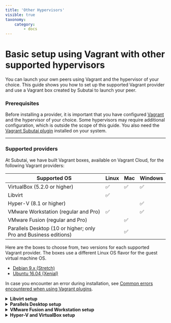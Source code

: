 ```yaml
---
title: 'Other Hypervisors'
visible: true
taxonomy:
    category:
        - docs
---
```


# Basic setup using Vagrant with other supported hypervisors

You can launch your own peers using Vagrant and the hypervisor of your choice. This guide shows you how to set up the supported Vagrant provider and use a Vagrant box created by Subutai to launch your peer. 

### Prerequisites

Before installing a provider, it is important that you have configured [Vagrant](https://www.vagrantup.com/downloads.html) and the hypervisor of your choice. Some hypervisors may require additional configuration, which is outside the scope of this guide. You also need the [Vagrant Subutai plugin](https://github.com/subutai-io/vagrant) installed on your system. 
***

### Supported providers

At Subutai, we have built Vagrant boxes, available on Vagrant Cloud, for the following Vagrant providers:

|Supported OS|Linux|Mac|Windows|
|------------------|---------------|----------------|--------------------|
|VirtualBox (5.2.0 or higher)|✅|✅|✅|
|Libvirt|✅| | |
|Hyper-V (8.1 or higher)|||✅|
|VMware Workstation (regular and Pro)|✅||✅|
|VMware Fusion (regular and Pro)||✅||
|Parallels Desktop (10 or higher; only Pro and Business editions)||✅||

Here are the boxes to choose from, two versions for each supported Vagrant provider. The boxes use a different Linux OS flavor for the guest virtual machine OS.

* [Debian 9.x (Stretch)](https://app.vagrantup.com/subutai/boxes/stretch) 
* [Ubuntu 16.04 (Xenial)](https://app.vagrantup.com/subutai/boxes/xenial) 

In case you encounter an error during installation, see [Common errors encountered when using Vagrant plugins](https://github.com/MarilizaC/doc_v2/wiki/Maintain-your-Vagrant-plugins#-common-errors-encountered-when-using-vagrant-plugins).

<details><summary><strong> Libvirt setup </strong></summary>

<p> Between Libvirt's QEMU and KVM hypervisors with remote management capabilities, the Vagrant Subutai plugin currently supports only the local KVM hypervisor.  

:heavy_check_mark: Vagrant modifications can be made to create remote KVM-based virtual machines, but that is beyond the scope of this guide.

To install and use the provider (on Linux variants only):
1. Install the KVM hypervisor on your local machine.
   * For instructions on Ubuntu, visit the [Ubuntu wiki site](https://help.ubuntu.com/community/KVM/Installation).
   * For instructions on Debian, visit the [Debian wiki site](https://wiki.debian.org/KVM).
2. Install the Vagrant Libvirt provider plugin.  
   :heavy_exclamation_mark: Before installing the provider, be sure that you have all the build dependencies for your Linux distribution. Refer to the detailed instructions [here](https://github.com/vagrant-libvirt/vagrant-libvirt#installation).

   `vagrant plugin install vagrant-libvirt`
3. Launch a Subutai Peer using the Stretch box with the Libvirt provider.   
   `vagrant init subutai/stretch`   
   `vagrant up --provider libvirt`
</p>

</details> 

<details><summary><strong> Parallels Desktop setup </strong></summary>

<p>
For this commercial desktop hypervisor, only Parallels version 10 and above are supported and only the Pro and Business editions can be used with the Vagrant Parallels provider.

To install and use the provider (on Mac only):
1. Install the [Parallels Desktop for Mac](https://www.parallels.com/products/desktop/).
2. Install the Vagrant Parallels Provider plugin.   
   `vagrant plugin install vagrant-parallels`

   For more information about this provider, see the documentation [here](https://github.com/Parallels/vagrant-parallels).
3. Launch a Subutai Peer using the Stretch box for the Parallels provider.   
   `vagrant init subutai/stretch`   
   `vagrant up --provider parallels`
</p>

</details>  

<details><summary><strong> VMware Fusion and Workstation setup </strong></summary>

<p>
The Vagrant VMware plugin, a commercial product provided by [HashiCorp](https://www.hashicorp.com), requires the purchase of a provider license to operate. To purchase a license, visit the [Vagrant VMware provider](https://www.vagrantup.com/vmware/#buy-now) page. The Vagrant VMware plugin is compatible with both the regular and Pro versions of VMware Fusion and VMware Workstation.

To install and use the provider:
1. Make sure that you have installed either one of these supported hypervisors:    
   * [VMware Workstation](https://kb.vmware.com/s/article/2057907) (Linux and Windows)
   * [VMware Fusion](https://kb.vmware.com/s/article/2014097) (Mac OS) 
2. Install the Vagrant VMware Desktop Provider plugin.

   1. Install the Vagrant VMware Utility, a system installation package available for download [here](https://www.vagrantup.com/docs/vmware/vagrant-vmware-utility.html).
   2. Initiate the Vagrant VMware Desktop provider plugin installation.   
   Go [here](https://www.vagrantup.com/docs/vmware/installation.html) for detailed instructions about the installation and license setup.   
   `vagrant plugin install vagrant-vmware-desktop`

3. Launch a Subutai Peer using the Stretch box for the VMWare Desktop provider.   
   `vagrant init subutai/stretch`   
   `vagrant up --provider vmware_desktop`
</p>

</details>

<details><summary><strong> Hyper-V and VirtualBox setup </strong></summary>  

<p>
Vagrant comes ready with a built-in provider for Hyper-V and VirtualBox, so you do not need to install one. The Hyper-V provider is compatible with Windows Enterprise, Professional, or Education 8.1 and higher versions only. 

1. Install Hyper-V or VirtualBox on your machine.   
   :heavy_exclamation_mark: Hyper-V requires that you execute Vagrant with Administrative privileges. The same privileges are required when creating and managing virtual machines with Hyper-V. Vagrant displays an error if you do not have the proper permissions.

   * For Hyper-V on Windows 10, follow the detailed procedures on any of these sites:
     * [Enable Hyper-V](https://docs.microsoft.com/en-us/virtualization/hyper-v-on-windows/quick-start/enable-hyper-v)
     * [Enabling Hyper-V on Windows 10](https://blogs.technet.microsoft.com/canitpro/2015/09/08/step-by-step-enabling-hyper-v-for-use-on-windows-10/)

   * To install VirtualBox, go [here](https://www.virtualbox.org/wiki/Downloads).    
     If you encounter errors when installing VirtualBox on MacOS, you may refer to the guide [here](https://github.com/subutai-io/control-center/wiki/Troubleshooting-VirtualBox).

2. Now, let’s launch a peer using the Stretch box with the provider:

   * Vagrant Hyper-V provider   
     `vagrant init subutai/stretch`    
     `vagrant up --provider hyperv`   
   
     :heavy_check_mark: After running vagrant up, when asked to choose a switch, select the option for vagrant-subutai.
   * Vagrant VirtualBox provider   
     `vagrant plugin install vagrant-vbguest`   
     `vagrant init subutai/stretch`   
     `vagrant up --provider virtualbox`   
</p>

</details>